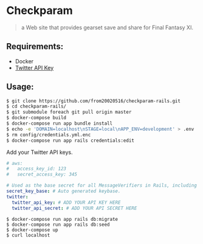 # Checkparam
> a Web site that provides gearset save and share for Final Fantasy XI.

## Requirements:
- Docker
- [Twitter API Key](https://developer.twitter.com/en/application/use-case)

## Usage:
```sh
$ git clone https://github.com/from20020516/checkparam-rails.git
$ cd checkparam-rails/
$ git submodule foreach git pull origin master
$ docker-compose build
$ docker-compose run app bundle install
$ echo -e 'DOMAIN=localhost\nSTAGE=local\nAPP_ENV=development' > .env
$ rm config/credentials.yml.enc
$ docker-compose run app rails credentials:edit
```
Add your Twitter API keys.
```yml
# aws:
#   access_key_id: 123
#   secret_access_key: 345

# Used as the base secret for all MessageVerifiers in Rails, including the one protecting cookies.
secret_key_base: # Auto generated keybase.
twitter:
  twitter_api_key: # ADD YOUR API KEY HERE
  twitter_api_secret: # ADD YOUR API SECRET HERE
```
```
$ docker-compose run app rails db:migrate
$ docker-compose run app rails db:seed
$ docker-compose up
$ curl localhost
```